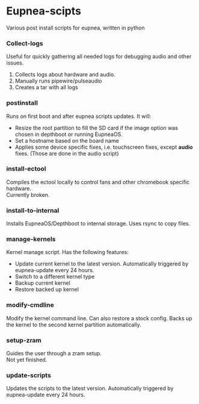 # Eupnea-scipts

Various post install scripts for eupnea, written in python

### Collect-logs

Useful for quickly gathering all needed logs for debugging audio and other issues.

1. Collects logs about hardware and audio.
2. Manually runs pipewire/pulseaudio
3. Creates a tar with all logs

### postinstall

Runs on first boot and after eupnea scripts updates. It will:

* Resize the root partition to fill the SD card if the image option was chosen in depthboot or running EupneaOS.
* Set a hostname based on the board name
* Applies some device specific fixes, i.e. touchscreen fixes, except **audio** fixes. (Those are done in the audio
  script)

### install-ectool

Compiles the ectool locally to control fans and other chromebook specific hardware.  
Currently broken.

### install-to-internal

Installs EupneaOS/Depthboot to internal storage. Uses rsync to copy files.

### manage-kernels

Kernel manage script. Has the following features:

* Update current kernel to the latest version. Automatically triggered by eupnea-update every 24 hours.
* Switch to a different kernel type
* Backup current kernel
* Restore backed up kernel

### modify-cmdline

Modify the kernel command line. Can also restore a stock config. Backs up the kernel to the second kernel partition
automatically.

### setup-zram

Guides the user through a zram setup.  
Not yet finished.

### update-scripts

Updates the scripts to the latest version. Automatically triggered by eupnea-update every 24 hours.